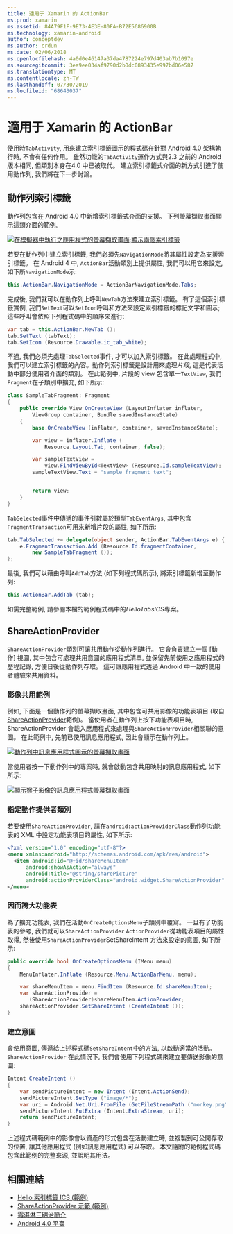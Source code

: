 ```yaml
---
title: 適用于 Xamarin 的 ActionBar
ms.prod: xamarin
ms.assetid: 84A79F1F-9E73-4E3E-80FA-B72E5686900B
ms.technology: xamarin-android
author: conceptdev
ms.author: crdun
ms.date: 02/06/2018
ms.openlocfilehash: 4a0d0e46147a37da4787224e797d403ab7b1097e
ms.sourcegitcommit: 3ea9ee034af9790d2b0dc0893435e997bd06e587
ms.translationtype: MT
ms.contentlocale: zh-TW
ms.lasthandoff: 07/30/2019
ms.locfileid: "68643037"
---
```

# <a name="actionbar-for-xamarinandroid"></a>適用于 Xamarin 的 ActionBar

使用時`TabActivity`, 用來建立索引標籤圖示的程式碼在針對 Android 4.0 架構執行時, 不會有任何作用。 雖然功能的`TabActivity`運作方式與2.3 之前的 Android 版本相同, 但類別本身在4.0 中已被取代。 建立索引標籤式介面的新方式引進了使用動作列, 我們將在下一步討論。


## <a name="action-bar-tabs"></a>動作列索引標籤

動作列包含在 Android 4.0 中新增索引標籤式介面的支援。
下列螢幕擷取畫面顯示這類介面的範例。

[![在模擬器中執行之應用程式的螢幕擷取畫面;顯示兩個索引標籤](action-bar-images/25-actionbartabs.png)](action-bar-images/25-actionbartabs.png#lightbox)

若要在動作列中建立索引標籤, 我們必須先`NavigationMode`將其屬性設定為支援索引標籤。 在 Android 4 中, `ActionBar`活動類別上提供屬性, 我們可以用它來設定, 如下所`NavigationMode`示:

```csharp
this.ActionBar.NavigationMode = ActionBarNavigationMode.Tabs;
```

完成後, 我們就可以在動作列上呼叫`NewTab`方法來建立索引標籤。 有了這個索引標籤實例, 我們`SetText`可以`SetIcon`呼叫和方法來設定索引標籤的標記文字和圖示; 這些呼叫會依照下列程式碼中的順序來進行:

```csharp
var tab = this.ActionBar.NewTab ();
tab.SetText (tabText);
tab.SetIcon (Resource.Drawable.ic_tab_white);
```

不過, 我們必須先處理`TabSelected`事件, 才可以加入索引標籤。 在此處理程式中, 我們可以建立索引標籤的內容。動作列索引標籤是設計用來處理*片段*, 這是代表活動中部分使用者介面的類別。 在此範例中, 片段的 view 包含單一`TextView`, 我們`Fragment`在子類別中擴充, 如下所示:

```csharp
class SampleTabFragment: Fragment
{           
    public override View OnCreateView (LayoutInflater inflater,
        ViewGroup container, Bundle savedInstanceState)
    {
        base.OnCreateView (inflater, container, savedInstanceState);

        var view = inflater.Inflate (
            Resource.Layout.Tab, container, false);

        var sampleTextView =
            view.FindViewById<TextView> (Resource.Id.sampleTextView);            
        sampleTextView.Text = "sample fragment text";


        return view;
    }
}
```

`TabSelected`事件中傳遞的事件引數屬於類型`TabEventArgs`, 其中包含`FragmentTransaction`可用來新增片段的屬性, 如下所示:

```csharp
tab.TabSelected += delegate(object sender, ActionBar.TabEventArgs e) {             
    e.FragmentTransaction.Add (Resource.Id.fragmentContainer,
        new SampleTabFragment ());
};
```

最後, 我們可以藉由呼叫`AddTab`方法 (如下列程式碼所示), 將索引標籤新增至動作列:

```csharp
this.ActionBar.AddTab (tab);
```

如需完整範例, 請參閱本檔的範例程式碼中的*HelloTabsICS*專案。


## <a name="shareactionprovider"></a>ShareActionProvider

`ShareActionProvider`類別可讓共用動作從動作列進行。 它會負責建立一個 [動作] 視圖, 其中包含可處理共用意圖的應用程式清單, 並保留先前使用之應用程式的歷程記錄, 方便日後從動作列存取。 這可讓應用程式透過 Android 中一致的使用者體驗來共用資料。


### <a name="image-sharing-example"></a>影像共用範例

例如, 下面是一個動作列的螢幕擷取畫面, 其中包含可共用影像的功能表項目 (取自[ShareActionProvider](https://docs.microsoft.com/samples/xamarin/monodroid-samples/shareactionproviderdemo)範例)。 當使用者在動作列上按下功能表項目時, ShareActionProvider 會載入應用程式來處理與`ShareActionProvider`相關聯的意圖。 在此範例中, 先前已使用訊息應用程式, 因此會顯示在動作列上。

[![動作列中訊息應用程式圖示的螢幕擷取畫面](action-bar-images/09-shareactionprovider.png)](action-bar-images/09-shareactionprovider.png#lightbox)


當使用者按一下動作列中的專案時, 就會啟動包含共用映射的訊息應用程式, 如下所示:

[![顯示猴子影像的訊息應用程式螢幕擷取畫面](action-bar-images/10-messagewithimage.png)](action-bar-images/10-messagewithimage.png#lightbox)


### <a name="specifying-the-action-provider-class"></a>指定動作提供者類別

若要使用`ShareActionProvider`, 請在`android:actionProviderClass`動作列功能表的 XML 中設定功能表項目的屬性, 如下所示:

```xml
<?xml version="1.0" encoding="utf-8"?>
<menu xmlns:android="http://schemas.android.com/apk/res/android">
  <item android:id="@+id/shareMenuItem"
      android:showAsAction="always"
      android:title="@string/sharePicture"
      android:actionProviderClass="android.widget.ShareActionProvider" />
</menu>
```


### <a name="inflating-the-menu"></a>因而誇大功能表

為了擴充功能表, 我們在活動`OnCreateOptionsMenu`子類別中覆寫。 一旦有了功能表的參考, 我們就可以`ShareActionProvider` `ActionProvider`從功能表項目的屬性取得, 然後使用`ShareActionProvider`SetShareIntent 方法來設定的意圖, 如下所示:

```csharp
public override bool OnCreateOptionsMenu (IMenu menu)
{
    MenuInflater.Inflate (Resource.Menu.ActionBarMenu, menu);       

    var shareMenuItem = menu.FindItem (Resource.Id.shareMenuItem);           
    var shareActionProvider =
       (ShareActionProvider)shareMenuItem.ActionProvider;
    shareActionProvider.SetShareIntent (CreateIntent ());
}
```


### <a name="creating-the-intent"></a>建立意圖

會使用意圖, 傳遞給上述程式碼`SetShareIntent`中的方法, 以啟動適當的活動。 `ShareActionProvider` 在此情況下, 我們會使用下列程式碼來建立要傳送影像的意圖:

```csharp
Intent CreateIntent ()
{  
    var sendPictureIntent = new Intent (Intent.ActionSend);
    sendPictureIntent.SetType ("image/*");
    var uri = Android.Net.Uri.FromFile (GetFileStreamPath ("monkey.png"));          
    sendPictureIntent.PutExtra (Intent.ExtraStream, uri);
    return sendPictureIntent;
}
```

上述程式碼範例中的影像會以資產的形式包含在活動建立時, 並複製到可公開存取的位置, 讓其他應用程式 (例如訊息應用程式) 可以存取。 本文隨附的範例程式碼包含此範例的完整來源, 並說明其用法。



## <a name="related-links"></a>相關連結

- [Hello 索引標籤 ICS (範例)](https://docs.microsoft.com/samples/xamarin/monodroid-samples/hellotabsics)
- [ShareActionProvider 示範 (範例)](https://docs.microsoft.com/samples/xamarin/monodroid-samples/shareactionproviderdemo)
- [霜淇淋三明治簡介](http://www.android.com/about/ice-cream-sandwich/)
- [Android 4.0 平臺](https://developer.android.com/sdk/android-4.0.html)
